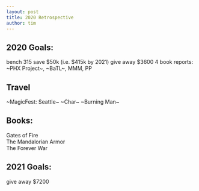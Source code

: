 ```yaml
---
layout: post
title: 2020 Retrospective
author: tim
---
```


2020 Goals:
---
bench 315 
save $50k (i.e. $415k by 2021)
give away $3600
4 book reports: ~PHX Project~, ~BaTL~, MMM, PP

Travel
---
~MagicFest: Seattle~
~Char~
~Burning Man~

Books:
---
Gates of Fire  
The Mandalorian Armor  
The Forever War  


2021 Goals:
---
give away $7200